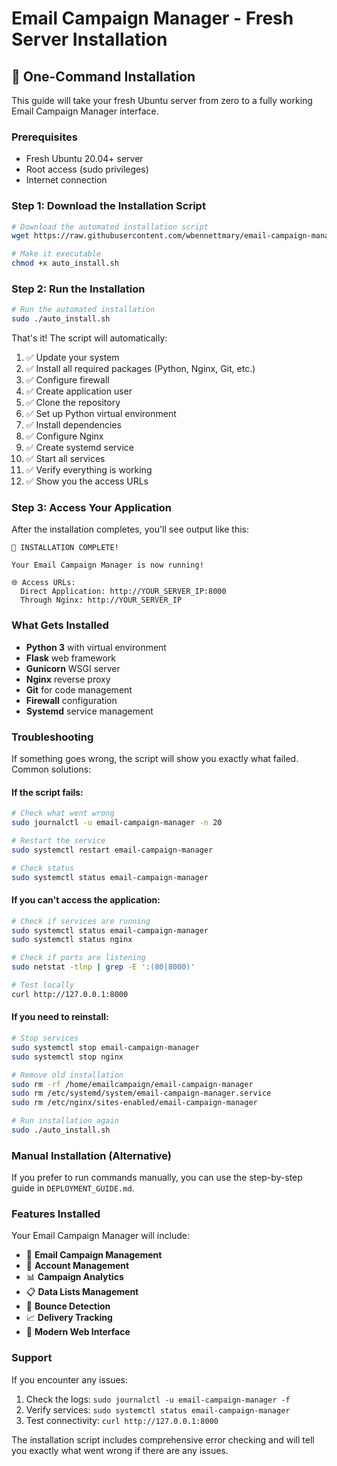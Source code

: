 # Email Campaign Manager - Fresh Server Installation

## 🚀 One-Command Installation

This guide will take your fresh Ubuntu server from zero to a fully working Email Campaign Manager interface.

### Prerequisites
- Fresh Ubuntu 20.04+ server
- Root access (sudo privileges)
- Internet connection

### Step 1: Download the Installation Script

```bash
# Download the automated installation script
wget https://raw.githubusercontent.com/wbennettmary/email-campaign-manager/master/auto_install.sh

# Make it executable
chmod +x auto_install.sh
```

### Step 2: Run the Installation

```bash
# Run the automated installation
sudo ./auto_install.sh
```

That's it! The script will automatically:

1. ✅ Update your system
2. ✅ Install all required packages (Python, Nginx, Git, etc.)
3. ✅ Configure firewall
4. ✅ Create application user
5. ✅ Clone the repository
6. ✅ Set up Python virtual environment
7. ✅ Install dependencies
8. ✅ Configure Nginx
9. ✅ Create systemd service
10. ✅ Start all services
11. ✅ Verify everything is working
12. ✅ Show you the access URLs

### Step 3: Access Your Application

After the installation completes, you'll see output like this:

```
🎉 INSTALLATION COMPLETE!

Your Email Campaign Manager is now running!

🌐 Access URLs:
  Direct Application: http://YOUR_SERVER_IP:8000
  Through Nginx: http://YOUR_SERVER_IP
```

### What Gets Installed

- **Python 3** with virtual environment
- **Flask** web framework
- **Gunicorn** WSGI server
- **Nginx** reverse proxy
- **Git** for code management
- **Firewall** configuration
- **Systemd** service management

### Troubleshooting

If something goes wrong, the script will show you exactly what failed. Common solutions:

#### If the script fails:
```bash
# Check what went wrong
sudo journalctl -u email-campaign-manager -n 20

# Restart the service
sudo systemctl restart email-campaign-manager

# Check status
sudo systemctl status email-campaign-manager
```

#### If you can't access the application:
```bash
# Check if services are running
sudo systemctl status email-campaign-manager
sudo systemctl status nginx

# Check if ports are listening
sudo netstat -tlnp | grep -E ':(80|8000)'

# Test locally
curl http://127.0.0.1:8000
```

#### If you need to reinstall:
```bash
# Stop services
sudo systemctl stop email-campaign-manager
sudo systemctl stop nginx

# Remove old installation
sudo rm -rf /home/emailcampaign/email-campaign-manager
sudo rm /etc/systemd/system/email-campaign-manager.service
sudo rm /etc/nginx/sites-enabled/email-campaign-manager

# Run installation again
sudo ./auto_install.sh
```

### Manual Installation (Alternative)

If you prefer to run commands manually, you can use the step-by-step guide in `DEPLOYMENT_GUIDE.md`.

### Features Installed

Your Email Campaign Manager will include:

- 📧 **Email Campaign Management**
- 👥 **Account Management**
- 📊 **Campaign Analytics**
- 📋 **Data Lists Management**
- 🔄 **Bounce Detection**
- 📈 **Delivery Tracking**
- 🎨 **Modern Web Interface**

### Support

If you encounter any issues:

1. Check the logs: `sudo journalctl -u email-campaign-manager -f`
2. Verify services: `sudo systemctl status email-campaign-manager`
3. Test connectivity: `curl http://127.0.0.1:8000`

The installation script includes comprehensive error checking and will tell you exactly what went wrong if there are any issues. 
